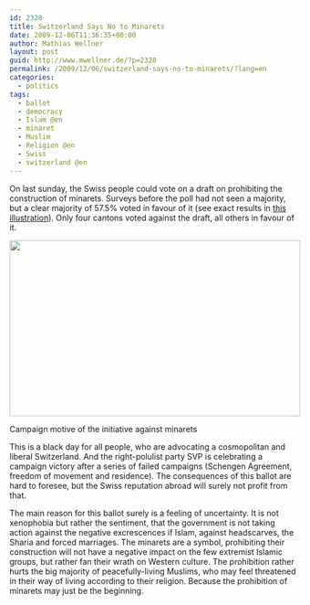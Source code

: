 ```yaml
---
id: 2328
title: Switzerland Says No to Minarets
date: 2009-12-06T11:36:35+00:00
author: Mathias Wellner
layout: post
guid: http://www.mwellner.de/?p=2328
permalink: /2009/12/06/switzerland-says-no-to-minarets/?lang=en
categories:
  - politics
tags:
  - ballot
  - democracy
  - Islam @en
  - minaret
  - Muslim
  - Religion @en
  - Swiss
  - switzerland @en
---
```

On last sunday, the Swiss people could vote on a draft on prohibiting the construction of minarets. Surveys before the poll had not seen a majority, but a clear majority of 57.5% voted in favour of it (see exact results in [this illustration](http://www.tagesanzeiger.ch/schweiz/standard/57-Prozent-sagten-Ja-zum-MinarettVerbot/story/31785289)). Only four cantons voted against the draft, all others in favour of it. 

<div style="width: 520px" class="wp-caption aligncenter">
  <img src="http://www.mwellner.de/images/weblog/2009-12-06.jpg" width="510" height="308" />
  
  <p class="wp-caption-text">
    Campaign motive of the initiative against minarets<br />
  </p>
</div>

This is a black day for all people, who are advocating a cosmopolitan and liberal Switzerland. And the right-polulist party SVP is celebrating a campaign victory after a series of failed campaigns (Schengen Agreement, freedom of movement and residence). The consequences of this ballot are hard to foresee, but the Swiss reputation abroad will surely not profit from that. 

The main reason for this ballot surely is a feeling of uncertainty. It is not xenophobia but rather the sentiment, that the government is not taking action against the negative excrescences if Islam, against headscarves, the Sharia and forced marriages. The minarets are a symbol, prohibiting their construction will not have a negative impact on the few extremist Islamic groups, but rather fan their wrath on Western culture. The prohibition rather hurts the big majority of peacefully-living Muslims, who may feel threatened in their way of living according to their religion. Because the prohibition of minarets may just be the beginning.